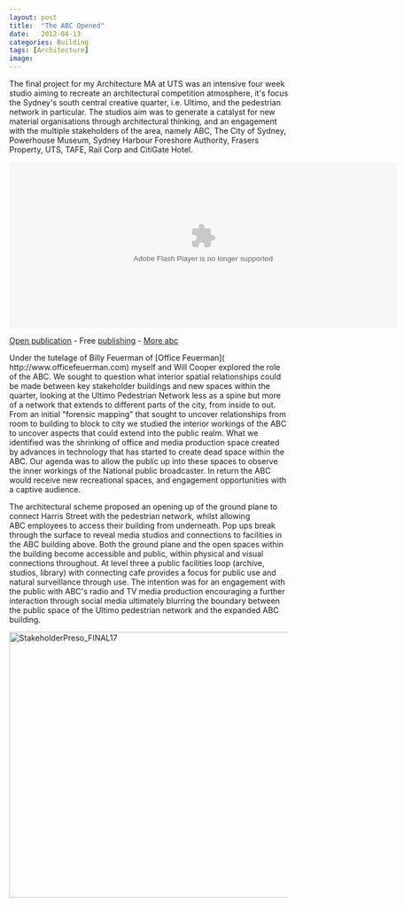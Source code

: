 ```yaml
---
layout: post
title:  "The ABC Opened"
date:   2012-04-13
categories: Building
tags: [Architecture]
image:
---
```

<p>The final project for my Architecture MA at UTS was an intensive four week studio aiming to recreate an architectural competition atmosphere, it's focus the Sydney's south central creative quarter, i.e. Ultimo, and the pedestrian network in particular. The studios aim was to generate a catalyst for new material organisations through architectural thinking, and an engagement with the multiple stakeholders of the area, namely ABC, The City of Sydney, Powerhouse Museum, Sydney Harbour Foreshore Authority, Frasers Property, UTS, TAFE, Rail Corp and CitiGate Hotel.<p>

<object style="width: 690px; height: 300px;" width="690px" height="240" classid="clsid:d27cdb6e-ae6d-11cf-96b8-444553540000" codebase="http://download.macromedia.com/pub/shockwave/cabs/flash/swflash.cab#version=6,0,40,0"><param name="allowfullscreen" value="true" /><param name="menu" value="false" /><param name="wmode" value="transparent" /><param name="src" value="http://static.issuu.com/webembed/viewers/style1/v2/IssuuReader.swf" /><param name="flashvars" value="mode=mini&amp;embedBackground=%23000000&amp;backgroundColor=%23222222&amp;documentId=120802085122-511ebf1f028f48d98b872aa0f9116e3b" /><embed style="width: 700px; height: 300px;" width="320" height="240" type="application/x-shockwave-flash" src="http://static.issuu.com/webembed/viewers/style1/v2/IssuuReader.swf" allowfullscreen="true" menu="false" wmode="transparent" flashvars="mode=mini&amp;embedBackground=%23000000&amp;backgroundColor=%23222222&amp;documentId=120802085122-511ebf1f028f48d98b872aa0f9116e3b" /></object>
<div style="width: 700px; text-align: left;"><a href="http://issuu.com/chrisbamborough/docs/abc_opened?mode=window&amp;backgroundColor=%23222222" target="_blank">Open publication</a> - Free <a href="http://issuu.com" target="_blank">publishing</a> - <a href="http://issuu.com/search?q=abc" target="_blank">More abc</a></div>


<p>Under the tutelage of Billy Feuerman of [Office Feuerman]( http://www.officefeuerman.com) myself and Will Cooper explored the role of the ABC. We sought to question what interior spatial relationships could be made between key stakeholder buildings and new spaces within the quarter, looking at the Ultimo Pedestrian Network less as a spine but more of a network that extends to different parts of the city, from inside to out. From an initial "forensic mapping" that sought to uncover relationships from room to building to block to city we studied the interior workings of the ABC to uncover aspects that could extend into the public realm. What we identified was the shrinking of office and media production space created by advances in technology that has started to create dead space within the ABC. Our agenda was to allow the public up into these spaces to observe the inner workings of the National public broadcaster. In return the ABC would receive new recreational spaces, and engagement opportunities with a captive audience.

The architectural scheme proposed an opening up of the ground plane to connect Harris Street with the pedestrian network, whilst allowing ABC employees to access their building from underneath. Pop ups break through the surface to reveal media studios and connections to facilities in the ABC building above. Both the ground plane and the open spaces within the building become accessible and public, within physical and visual connections throughout. At level three a public facilities loop (archive, studios, library) with connecting cafe provides a focus for public use and natural surveillance through use. The intention was for an engagement with the public with ABC's radio and TV media production encouraging a further interaction through social media ultimately blurring the boundary between the public space of the Ultimo pedestrian network and the expanded ABC building.

<a title="StakeholderPreso_FINAL17 by ChrisBamborough, on Flickr" href="http://www.flickr.com/photos/chrisbamborough/7696803560/"><img class="alignnone" src="http://farm9.staticflickr.com/8012/7696803560_820020e920_z.jpg" alt="StakeholderPreso_FINAL17" width="700" height="480" /></a>
